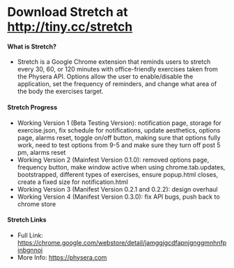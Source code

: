 # Download Stretch at http://tiny.cc/stretch

#### What is Stretch?
- Stretch is a Google Chrome extension that reminds users to stretch every 30, 60, or 120 minutes with office-friendly exercises taken from the Physera API. Options allow the user to enable/disable the application, set the frequency of reminders, and change what area of the body the exercises target.

#### Stretch Progress
- Working Version 1 (Beta Testing Version): notification page, storage for exercise.json, fix schedule for notifications, update aesthetics, options page, alarms reset, toggle on/off button, making sure that options fully work, need to test options from 9-5 and make sure they turn off post 5 pm, alarms reset
- Working Version 2 (Mainfest Version 0.1.0): removed options page, frequency button, make window active when using chrome.tab.updates, bootstrapped, different types of exercises, ensure popup.html closes, create a fixed size for notification.html
- Working Version 3 (Manifest Version 0.2.1 and 0.2.2): design overhaul
- Working Version 4 (Manifest Version 0.3.0): fix API bugs, push back to chrome store

#### Stretch Links
- Full Link: https://chrome.google.com/webstore/detail/jamggjgcdfapnjgnggmnhnfpinbgnnoi
- More Info: https://physera.com